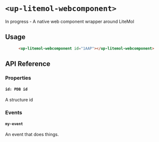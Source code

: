 # `<up-litemol-webcomponent>`
In progress - A native web component wrapper around LiteMol

## Usage
```html
      <up-litemol-webcomponent id="1AAP"></up-litemol-webcomponent>
```

## API Reference

### Properties
#### `id: PDB id`
A structure id
### Events
#### `my-event`
An event that does things.
